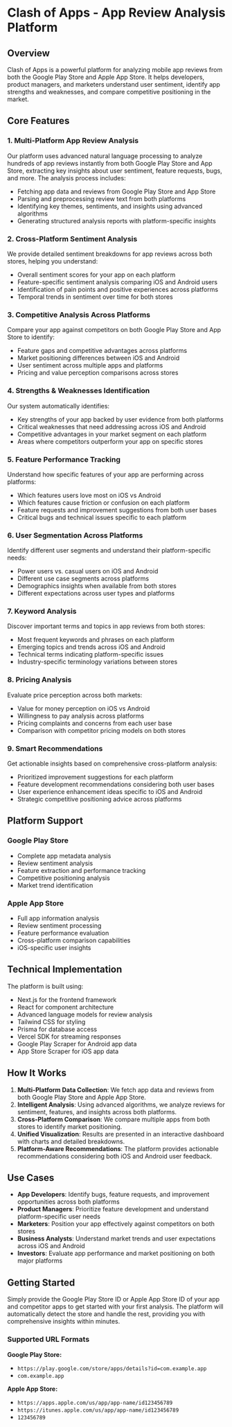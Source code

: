 # Clash of Apps - App Review Analysis Platform

## Overview

Clash of Apps is a powerful platform for analyzing mobile app reviews from both the Google Play Store and Apple App Store. It helps developers, product managers, and marketers understand user sentiment, identify app strengths and weaknesses, and compare competitive positioning in the market.

## Core Features

### 1. Multi-Platform App Review Analysis

Our platform uses advanced natural language processing to analyze hundreds of app reviews instantly from both Google Play Store and App Store, extracting key insights about user sentiment, feature requests, bugs, and more. The analysis process includes:

- Fetching app data and reviews from Google Play Store and App Store
- Parsing and preprocessing review text from both platforms
- Identifying key themes, sentiments, and insights using advanced algorithms
- Generating structured analysis reports with platform-specific insights

### 2. Cross-Platform Sentiment Analysis

We provide detailed sentiment breakdowns for app reviews across both stores, helping you understand:

- Overall sentiment scores for your app on each platform
- Feature-specific sentiment analysis comparing iOS and Android users
- Identification of pain points and positive experiences across platforms
- Temporal trends in sentiment over time for both stores

### 3. Competitive Analysis Across Platforms

Compare your app against competitors on both Google Play Store and App Store to identify:

- Feature gaps and competitive advantages across platforms
- Market positioning differences between iOS and Android
- User sentiment across multiple apps and platforms
- Pricing and value perception comparisons across stores

### 4. Strengths & Weaknesses Identification

Our system automatically identifies:

- Key strengths of your app backed by user evidence from both platforms
- Critical weaknesses that need addressing across iOS and Android
- Competitive advantages in your market segment on each platform
- Areas where competitors outperform your app on specific stores

### 5. Feature Performance Tracking

Understand how specific features of your app are performing across platforms:

- Which features users love most on iOS vs Android
- Which features cause friction or confusion on each platform
- Feature requests and improvement suggestions from both user bases
- Critical bugs and technical issues specific to each platform

### 6. User Segmentation Across Platforms

Identify different user segments and understand their platform-specific needs:

- Power users vs. casual users on iOS and Android
- Different use case segments across platforms
- Demographics insights when available from both stores
- Different expectations across user types and platforms

### 7. Keyword Analysis

Discover important terms and topics in app reviews from both stores:

- Most frequent keywords and phrases on each platform
- Emerging topics and trends across iOS and Android
- Technical terms indicating platform-specific issues
- Industry-specific terminology variations between stores

### 8. Pricing Analysis

Evaluate price perception across both markets:

- Value for money perception on iOS vs Android
- Willingness to pay analysis across platforms
- Pricing complaints and concerns from each user base
- Comparison with competitor pricing models on both stores

### 9. Smart Recommendations

Get actionable insights based on comprehensive cross-platform analysis:

- Prioritized improvement suggestions for each platform
- Feature development recommendations considering both user bases
- User experience enhancement ideas specific to iOS and Android
- Strategic competitive positioning advice across platforms

## Platform Support

### Google Play Store

- Complete app metadata analysis
- Review sentiment analysis
- Feature extraction and performance tracking
- Competitive positioning analysis
- Market trend identification

### Apple App Store

- Full app information analysis
- Review sentiment processing
- Feature performance evaluation
- Cross-platform comparison capabilities
- iOS-specific user insights

## Technical Implementation

The platform is built using:

- Next.js for the frontend framework
- React for component architecture
- Advanced language models for review analysis
- Tailwind CSS for styling
- Prisma for database access
- Vercel SDK for streaming responses
- Google Play Scraper for Android app data
- App Store Scraper for iOS app data

## How It Works

1. **Multi-Platform Data Collection**: We fetch app data and reviews from both Google Play Store and Apple App Store.
2. **Intelligent Analysis**: Using advanced algorithms, we analyze reviews for sentiment, features, and insights across both platforms.
3. **Cross-Platform Comparison**: We compare multiple apps from both stores to identify market positioning.
4. **Unified Visualization**: Results are presented in an interactive dashboard with charts and detailed breakdowns.
5. **Platform-Aware Recommendations**: The platform provides actionable recommendations considering both iOS and Android user feedback.

## Use Cases

- **App Developers**: Identify bugs, feature requests, and improvement opportunities across both platforms
- **Product Managers**: Prioritize feature development and understand platform-specific user needs
- **Marketers**: Position your app effectively against competitors on both stores
- **Business Analysts**: Understand market trends and user expectations across iOS and Android
- **Investors**: Evaluate app performance and market positioning on both major platforms

## Getting Started

Simply provide the Google Play Store ID or Apple App Store ID of your app and competitor apps to get started with your first analysis. The platform will automatically detect the store and handle the rest, providing you with comprehensive insights within minutes.

### Supported URL Formats

**Google Play Store:**

- `https://play.google.com/store/apps/details?id=com.example.app`
- `com.example.app`

**Apple App Store:**

- `https://apps.apple.com/us/app/app-name/id123456789`
- `https://itunes.apple.com/us/app/app-name/id123456789`
- `123456789`
